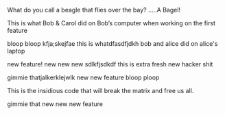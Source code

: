 
What do you call a beagle that flies over the bay?
.....A Bagel!

This is what Bob & Carol did on Bob’s computer when working on the first feature

bloop bloop 
kfja;skejfae
this is whatdfasdfjdkh bob and alice did on alice's laptop

new feature! new new new 
sdlkfjsdkdf
this is extra fresh new hacker shit 

gimmie thatjalkerklejwlk new new feature
bloop ploop

This is the insidious code that will break the matrix and free us all.

gimmie that new new new feature
